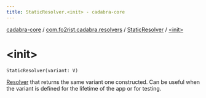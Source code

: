 ```yaml
---
title: StaticResolver.<init> - cadabra-core
---
```


[cadabra-core](../../index.html) / [com.fo2rist.cadabra.resolvers](../index.html) / [StaticResolver](index.html) / [&lt;init&gt;](./-init-.html)

# &lt;init&gt;

`StaticResolver(variant: V)`

[Resolver](../../com.fo2rist.cadabra/-resolver/index.html) that returns the same variant one constructed.
Can be useful when the variant is defined for the lifetime of the app or for testing.


